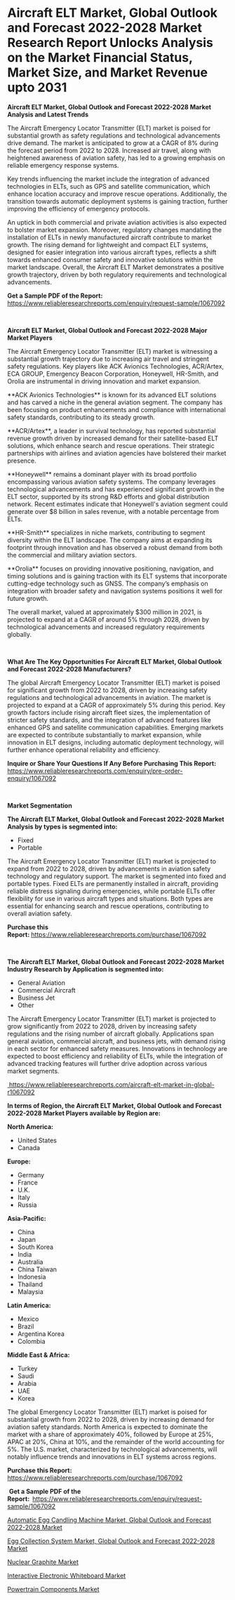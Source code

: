 <p><h1>Aircraft ELT Market, Global Outlook and Forecast 2022-2028 Market Research Report Unlocks Analysis on the Market Financial Status, Market Size, and Market Revenue upto 2031</h1></p><p><strong>Aircraft ELT Market, Global Outlook and Forecast 2022-2028 Market Analysis and Latest Trends</strong></p>
<p><p>The Aircraft Emergency Locator Transmitter (ELT) market is poised for substantial growth as safety regulations and technological advancements drive demand. The market is anticipated to grow at a CAGR of 8% during the forecast period from 2022 to 2028. Increased air travel, along with heightened awareness of aviation safety, has led to a growing emphasis on reliable emergency response systems.</p><p>Key trends influencing the market include the integration of advanced technologies in ELTs, such as GPS and satellite communication, which enhance location accuracy and improve rescue operations. Additionally, the transition towards automatic deployment systems is gaining traction, further improving the efficiency of emergency protocols. </p><p>An uptick in both commercial and private aviation activities is also expected to bolster market expansion. Moreover, regulatory changes mandating the installation of ELTs in newly manufactured aircraft contribute to market growth. The rising demand for lightweight and compact ELT systems, designed for easier integration into various aircraft types, reflects a shift towards enhanced consumer safety and innovative solutions within the market landscape. Overall, the Aircraft ELT Market demonstrates a positive growth trajectory, driven by both regulatory requirements and technological advancements.</p></p>
<p><strong>Get a Sample PDF of the Report:&nbsp;</strong> <a href="https://www.reliableresearchreports.com/enquiry/request-sample/1067092">https://www.reliableresearchreports.com/enquiry/request-sample/1067092</a></p>
<p>&nbsp;</p>
<p><strong>Aircraft ELT Market, Global Outlook and Forecast 2022-2028 Major Market Players</strong></p>
<p><p>The Aircraft Emergency Locator Transmitter (ELT) market is witnessing a substantial growth trajectory due to increasing air travel and stringent safety regulations. Key players like ACK Avionics Technologies, ACR/Artex, ECA GROUP, Emergency Beacon Corporation, Honeywell, HR-Smith, and Orolia are instrumental in driving innovation and market expansion.</p><p>**ACK Avionics Technologies** is known for its advanced ELT solutions and has carved a niche in the general aviation segment. The company has been focusing on product enhancements and compliance with international safety standards, contributing to its steady growth.</p><p>**ACR/Artex**, a leader in survival technology, has reported substantial revenue growth driven by increased demand for their satellite-based ELT solutions, which enhance search and rescue operations. Their strategic partnerships with airlines and aviation agencies have bolstered their market presence.</p><p>**Honeywell** remains a dominant player with its broad portfolio encompassing various aviation safety systems. The company leverages technological advancements and has experienced significant growth in the ELT sector, supported by its strong R&D efforts and global distribution network. Recent estimates indicate that Honeywell's aviation segment could generate over $8 billion in sales revenue, with a notable percentage from ELTs.</p><p>**HR-Smith** specializes in niche markets, contributing to segment diversity within the ELT landscape. The company aims at expanding its footprint through innovation and has observed a robust demand from both the commercial and military aviation sectors.</p><p>**Orolia** focuses on providing innovative positioning, navigation, and timing solutions and is gaining traction with its ELT systems that incorporate cutting-edge technology such as GNSS. The company’s emphasis on integration with broader safety and navigation systems positions it well for future growth.</p><p>The overall market, valued at approximately $300 million in 2021, is projected to expand at a CAGR of around 5% through 2028, driven by technological advancements and increased regulatory requirements globally.</p></p>
<p>&nbsp;</p>
<p><strong>What Are The Key Opportunities For Aircraft ELT Market, Global Outlook and Forecast 2022-2028 Manufacturers?</strong></p>
<p><p>The global Aircraft Emergency Locator Transmitter (ELT) market is poised for significant growth from 2022 to 2028, driven by increasing safety regulations and technological advancements in aviation. The market is projected to expand at a CAGR of approximately 5% during this period. Key growth factors include rising aircraft fleet sizes, the implementation of stricter safety standards, and the integration of advanced features like enhanced GPS and satellite communication capabilities. Emerging markets are expected to contribute substantially to market expansion, while innovation in ELT designs, including automatic deployment technology, will further enhance operational reliability and efficiency.</p></p>
<p><strong>Inquire or Share Your Questions If Any Before Purchasing This Report:</strong> <a href="https://www.reliableresearchreports.com/enquiry/pre-order-enquiry/1067092">https://www.reliableresearchreports.com/enquiry/pre-order-enquiry/1067092</a></p>
<p>&nbsp;</p>
<p><strong>Market Segmentation</strong></p>
<p><strong>The Aircraft ELT Market, Global Outlook and Forecast 2022-2028 Market Analysis by types is segmented into:</strong></p>
<p><ul><li>Fixed</li><li>Portable</li></ul></p>
<p><p>The Aircraft Emergency Locator Transmitter (ELT) market is projected to expand from 2022 to 2028, driven by advancements in aviation safety technology and regulatory support. The market is segmented into fixed and portable types. Fixed ELTs are permanently installed in aircraft, providing reliable distress signaling during emergencies, while portable ELTs offer flexibility for use in various aircraft types and situations. Both types are essential for enhancing search and rescue operations, contributing to overall aviation safety.</p></p>
<p><strong>Purchase this Report:&nbsp;</strong><a href="https://www.reliableresearchreports.com/purchase/1067092">https://www.reliableresearchreports.com/purchase/1067092</a></p>
<p>&nbsp;</p>
<p><strong>The Aircraft ELT Market, Global Outlook and Forecast 2022-2028 Market Industry Research by Application is segmented into:</strong></p>
<p><ul><li>General Aviation</li><li>Commercial Aircraft</li><li>Business Jet</li><li>Other</li></ul></p>
<p><p>The Aircraft Emergency Locator Transmitter (ELT) market is projected to grow significantly from 2022 to 2028, driven by increasing safety regulations and the rising number of aircraft globally. Applications span general aviation, commercial aircraft, and business jets, with demand rising in each sector for enhanced safety measures. Innovations in technology are expected to boost efficiency and reliability of ELTs, while the integration of advanced tracking features will further drive adoption across various market segments.</p></p>
<p><a href="https://www.reliableresearchreports.com/aircraft-elt-market-in-global-r1067092">&nbsp;https://www.reliableresearchreports.com/aircraft-elt-market-in-global-r1067092</a></p>
<p><strong>In terms of Region, the Aircraft ELT Market, Global Outlook and Forecast 2022-2028 Market Players available by Region are:</strong></p>
<p>
    <p> <strong> North America: </strong>
        <ul>
            <li>United States</li>
            <li>Canada</li>
        </ul>
        </p> 
    <p> <strong> Europe: </strong>
        <ul>
            <li>Germany</li>
            <li>France</li>
            <li>U.K.</li>
            <li>Italy</li>
            <li>Russia</li>
        </ul>
        </p> 
    <p> <strong> Asia-Pacific: </strong>
        <ul>
            <li>China</li>
            <li>Japan</li>
            <li>South Korea</li>
            <li>India</li>
            <li>Australia</li>
            <li>China Taiwan</li>
            <li>Indonesia</li>
            <li>Thailand</li>
            <li>Malaysia</li>
        </ul>
        </p> 
    <p> <strong> Latin America: </strong>
        <ul>
            <li>Mexico</li>
            <li>Brazil</li>
            <li>Argentina Korea</li>
            <li>Colombia</li>
        </ul>
        </p> 
    <p> <strong> Middle East & Africa: </strong>
        <ul>
            <li>Turkey</li>
            <li>Saudi</li>
            <li>Arabia</li>
            <li>UAE</li>
            <li>Korea</li>
        </ul>
    </p>
    </p>
<p><p>The global Emergency Locator Transmitter (ELT) market is poised for substantial growth from 2022 to 2028, driven by increasing demand for aviation safety standards. North America is expected to dominate the market with a share of approximately 40%, followed by Europe at 25%, APAC at 20%, China at 10%, and the remainder of the world accounting for 5%. The U.S. market, characterized by technological advancements, will notably influence trends and innovations in ELT systems across regions.</p></p>
<p><strong>Purchase this Report: </strong><a href="https://www.reliableresearchreports.com/purchase/1067092">https://www.reliableresearchreports.com/purchase/1067092</a></p>
<p>&nbsp;<strong>Get a Sample PDF of the Report:&nbsp;&nbsp;</strong><a href="https://www.reliableresearchreports.com/enquiry/request-sample/1067092">https://www.reliableresearchreports.com/enquiry/request-sample/1067092</a></p>
<p><strong></strong></p>
<p><p><a href="https://github.com/JakirUddin651/Market-Research-Report-List-1/blob/main/automatic-egg-candling-machine-market-global-outlook-and-forecast-2022-2028-market.md">Automatic Egg Candling Machine Market, Global Outlook and Forecast 2022-2028 Market</a></p><p><a href="https://github.com/irfadac/Market-Research-Report-List-5/blob/main/egg-collection-system-market-global-outlook-and-forecast-2022-2028-market.md">Egg Collection System Market, Global Outlook and Forecast 2022-2028 Market</a></p><p><a href="https://issuu.com/reportprime-2/docs/nuclear-graphite-market-size-2030.p_b69d0e9a0dbf19">Nuclear Graphite Market</a></p><p><a href="https://medium.com/@ransomohns1948/in-the-interactive-electronic-whiteboard-market-the-main-focus-is-on-keeping-costs-low-and-1051d0945f48">Interactive Electronic Whiteboard Market</a></p><p><a href="https://www.linkedin.com/pulse/strategic-market-insights-navigating-global-powertrain-components-zzvvc?trackingId=Byk%2BeGvoSf27knBP%2Fkog%2FQ%3D%3D">Powertrain Components Market</a></p></p>